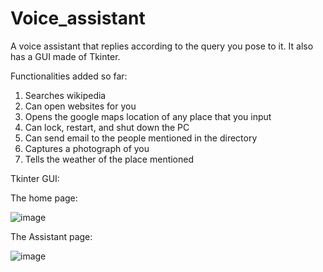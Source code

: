 # Voice_assistant

A voice assistant that replies according to the query you pose to it. It also has a GUI made of Tkinter. 

Functionalities added so far:
1. Searches wikipedia
2. Can open websites for you
3. Opens the google maps location of any place that you input
4. Can lock, restart, and shut down the PC
5. Can send email to the people mentioned in the directory
6. Captures a photograph of you
7. Tells the weather of the place mentioned

Tkinter GUI:

The home page:

![image](https://user-images.githubusercontent.com/58951571/113720482-4b14fb00-970c-11eb-955e-9cb7e68ee79f.png)

The Assistant page:

![image](https://user-images.githubusercontent.com/58951571/113720424-3b95b200-970c-11eb-9460-7ce1e53bd1f3.png)



